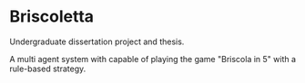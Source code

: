 Briscoletta
===========

Undergraduate dissertation project and thesis.

A multi agent system with capable of playing the game "Briscola in 5" with a rule-based strategy.
